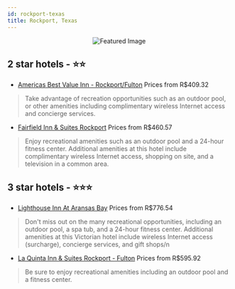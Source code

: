 ```yaml
---
id: rockport-texas
title: Rockport, Texas
---
```


<center><img src="https://i.travelapi.com/hotels/1000000/970000/966200/966161/b5d89761_z.jpg" alt="Featured Image" /></center>


##  2 star hotels - ⭐️⭐️

-    [Americas Best Value Inn - Rockport/Fulton](https://us.hurb.com/hotels/rockport/americas-best-value-inn-rockport-fulton-JNP-JP198938?cmp=18055) Prices from R$409.32
   > Take advantage of recreation opportunities such as an outdoor pool, or other amenities including complimentary wireless Internet access and concierge services.
-    [Fairfield Inn & Suites Rockport](https://us.hurb.com/hotels/rockport/fairfield-inn-suites-rockport-JNP-JP01506B?cmp=18055) Prices from R$460.57
   > Enjoy recreational amenities such as an outdoor pool and a 24-hour fitness center. Additional amenities at this hotel include complimentary wireless Internet access, shopping on site, and a television in a common area.

##  3 star hotels - ⭐️⭐️⭐️

-    [Lighthouse Inn At Aransas Bay](https://us.hurb.com/hotels/rockport/lighthouse-inn-at-aransas-bay-JNP-JP187582?cmp=18055) Prices from R$776.54
   > Don't miss out on the many recreational opportunities, including an outdoor pool, a spa tub, and a 24-hour fitness center. Additional amenities at this Victorian hotel include wireless Internet access (surcharge), concierge services, and gift shops/n
-    [La Quinta Inn & Suites Rockport - Fulton](https://us.hurb.com/hotels/rockport/la-quinta-inn-suites-rockport-fulton-JNP-JP197955?cmp=18055) Prices from R$595.92
   > Be sure to enjoy recreational amenities including an outdoor pool and a fitness center.
